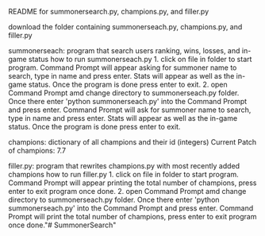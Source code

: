 README for summonersearch.py, champions.py, and filler.py

download the folder containing summonerseach.py, champions.py, and filler.py

summonerseach: program that search users ranking, wins, losses, and in-game status
	how to run summonerseach.py
		1. click on file in folder to start program. Command Prompt will appear asking for summoner name to search, type in name and press enter. Stats will appear as well as the in-game status. Once the program is done press enter to exit.
		2. open Command Prompt amd change directory to summonerseach.py folder. Once there enter 'python summonerseach.py' into the Command Prompt and press enter. Command Prompt will ask for summoner name to search, type in name and press enter. Stats will appear as well as the in-game status. Once the program is done press enter to exit.

champions: dictionary of all champions and their id (integers)
	Current Patch of champions: 7.7

filler.py: program that rewrites champions.py with most recently added champions
	how to run filler.py
		1. click on file in folder to start program. Command Prompt will appear printing the total number of champions, press enter to exit program once done.
		2. open Command Prompt amd change directory to summonerseach.py folder. Once there enter 'python summonerseach.py' into the Command Prompt and press enter. Command Prompt will print the total number of champions, press enter to exit program once done."# SummonerSearch" 
